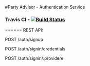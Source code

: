 #Party Advisor - Authentication Service
### Travis CI - [![Build Status](https://travis-ci.org/Studio-Projektowe-AGH/PA_Authentication.svg)](https://travis-ci.org/Studio-Projektowe-AGH/PA_Authentication)
======
REST API: 

POST        /auth/signup

POST        /auth/signin/credentials

POST        /auth/signin/:providere
